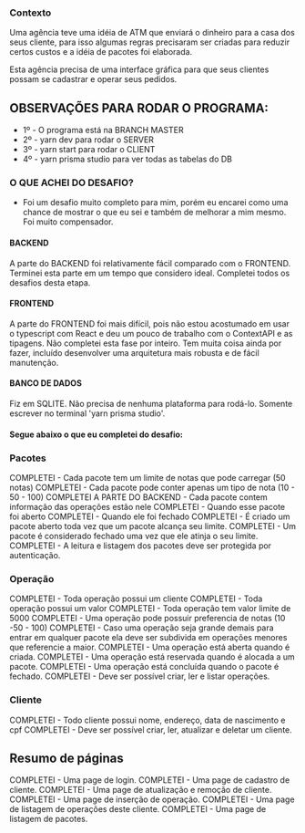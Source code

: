 ### Contexto

Uma agência teve uma idéia de ATM que enviará o dinheiro para a casa dos seus cliente, para isso algumas regras precisaram ser criadas para reduzir certos custos e a idéia de pacotes foi elaborada.

Esta agência precisa de uma interface gráfica para que seus clientes possam se cadastrar e operar seus pedidos.

## OBSERVAÇÕES PARA RODAR O PROGRAMA:
- 1º - O programa está na BRANCH MASTER
- 2º - yarn dev para rodar o SERVER
- 3º - yarn start para rodar o CLIENT
- 4º - yarn prisma studio para ver todas as tabelas do DB

### O QUE ACHEI DO DESAFIO?
- Foi um desafio muito completo para mim, porém eu encarei como uma chance de mostrar o que eu sei e também de melhorar a mim mesmo. Foi muito compensador.

#### BACKEND
A parte do BACKEND foi relativamente fácil comparado com o FRONTEND. Terminei esta parte em um tempo que considero ideal. Completei todos os desafios desta etapa.

#### FRONTEND
A parte do FRONTEND foi mais difícil, pois não estou acostumado em usar o typescript com React e deu um pouco de trabalho com o ContextAPI e as tipagens. Não completei esta fase por inteiro. Tem muita coisa ainda por fazer, incluído desenvolver uma arquitetura mais robusta e de fácil manutenção.

#### BANCO DE DADOS
Fiz em SQLITE. Não precisa de nenhuma plataforma para rodá-lo. Somente escrever no terminal 'yarn prisma studio'.

#### Segue abaixo o que eu completei do desafio:

### Pacotes
COMPLETEI - Cada pacote tem um limite de notas que pode carregar (50 notas)
COMPLETEI - Cada pacote pode conter apenas um tipo de nota (10 - 50 - 100)
COMPLETEI A PARTE DO BACKEND - Cada pacote contem informação das operações estão nele
COMPLETEI - Quando esse pacote foi aberto
COMPLETEI - Quando ele foi fechado
COMPLETEI - É criado um pacote aberto toda vez que um pacote alcança seu limite.
COMPLETEI  - Um pacote é considerado fechado uma vez que ele atinja o seu limite.
COMPLETEI - A leitura e listagem dos pacotes deve ser protegida por autenticação.

### Operação
COMPLETEI - Toda operação possui um cliente
COMPLETEI - Toda operação possui um valor
COMPLETEI - Toda operação tem valor limite de 5000
COMPLETEI - Uma operação pode possuir preferencia de notas (10 -50 - 100)
COMPLETEI - Caso uma operação seja grande demais para entrar em qualquer pacote ela deve ser subdivida em operações menores que referencie a maior.
COMPLETEI - Uma operação está aberta quando é criada.
COMPLETEI - Uma operação está reservada quando é alocada a um pacote.
COMPLETEI - Uma operação está concluída quando o pacote é fechado.
COMPLETEI - Deve ser possível criar, ler e listar operações.

### Cliente
COMPLETEI - Todo cliente possui nome, endereço, data de nascimento e cpf
COMPLETEI - Deve ser possível criar, ler, atualizar e deletar um cliente.

## Resumo de páginas

COMPLETEI - Uma page de login.
COMPLETEI - Uma page de cadastro de cliente.
COMPLETEI - Uma page de atualização e remoção de cliente.
COMPLETEI - Uma page de inserção de operação.
COMPLETEI - Uma page de listagem de operações deste cliente.
COMPLETEI - Uma page de listagem de pacotes.